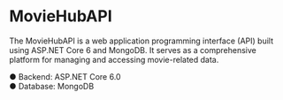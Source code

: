# MovieHubAPI
The MovieHubAPI  is a web application programming interface (API) built using ASP.NET Core 6 and MongoDB. It serves as a comprehensive platform for managing and accessing movie-related data.

● Backend: ASP.NET Core 6.0
<br>
● Database: MongoDB
